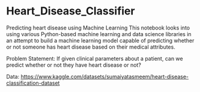 # Heart_Disease_Classifier
Predicting heart disease using Machine Learning
This notebook looks into using various Python-based machine learning and data science libraries in an attempt to build a machine learning model capable of predicting whether or not someone has heart disease based on their medical attributes.

Problem Statement:
If given clinical parameters about a patient, can we predict whether or not they have heart disease or not?

Data:
https://www.kaggle.com/datasets/sumaiyatasmeem/heart-disease-classification-dataset
